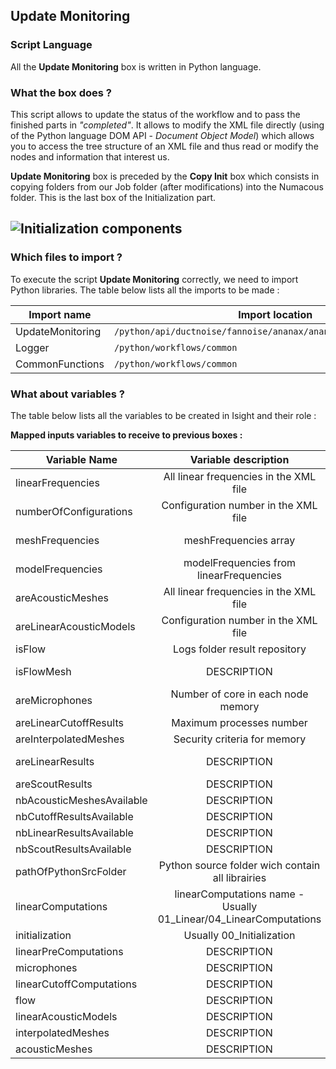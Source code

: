 ## Update Monitoring
### Script Language

All the __Update Monitoring__ box is written in Python language.
### What the box does ?

This script allows to update the status of the workflow and to pass the finished parts in *"completed"*.
It allows to modify the XML file directly (using of the Python language DOM API - *Document Object Model*) which allows you to access the tree structure of an XML file and thus read or modify the nodes and information that interest us.

__Update Monitoring__ box is preceded by the __Copy Init__ box which consists in copying folders from our Job folder (after modifications) into the Numacous folder. This is the last box of the Initialization part.

![Initialization components](https://user-images.githubusercontent.com/45098441/72733988-401e8b00-3b99-11ea-9015-013f4ee6d3d6.jpeg)
----------------------------


### Which files to import ?

To execute the script __Update Monitoring__ correctly, we need to import Python libraries.
The table below lists all the imports to be made :

| Import name | Import location |
| ------ | ------ |
| UpdateMonitoring | `/python/api/ductnoise/fannoise/ananax/ananax2d_canonical_intake` |
| Logger | `/python/workflows/common` |
| CommonFunctions | `/python/workflows/common` |

### What about variables ?

The table below lists all the variables to be created in Isight and their role :

__Mapped inputs variables to receive to previous boxes :__ 

| Variable Name | Variable description | Type | Input | Output |
| ------ | :------------: | :------: | :------: |  :------: |
| linearFrequencies | All linear frequencies in the XML file | ARRAY DOUBLE | X | - |
| numberOfConfigurations | Configuration number in the XML file | INT | X | - |
| meshFrequencies | meshFrequencies array | ARRAY DOUBLE | X | - |
| modelFrequencies | modelFrequencies from linearFrequencies | ARRAY DOUBLE | X | - |
| areAcousticMeshes | All linear frequencies in the XML file | ARRAY DOUBLE | X | - |
| areLinearAcousticModels | Configuration number in the XML file | INT | X | - |
| isFlow | Logs folder result repository | STRING | X | - |
| isFlowMesh | DESCRIPTION | ARRAY STRING | X | - |
| areMicrophones | Number of core in each node memory | INT | X | - |
| areLinearCutoffResults | Maximum processes number | INT | X | - |
| areInterpolatedMeshes | Security criteria for memory | REAL | X | - |
| areLinearResults | DESCRIPTION | ARRAY STRING | X | - |
| areScoutResults | DESCRIPTION | BOOL | X | - |
| nbAcousticMeshesAvailable | DESCRIPTION | INT | X | - |
| nbCutoffResultsAvailable | DESCRIPTION | REAL | X | - |
| nbLinearResultsAvailable | DESCRIPTION | INT | X | - |
| nbScoutResultsAvailable | DESCRIPTION | REAL | X | - |
| pathOfPythonSrcFolder | Python source folder wich contain all librairies | STRING | X | - |
| linearComputations | linearComputations name - Usually 01_Linear/04_LinearComputations | STRING | X | - |
| initialization | Usually 00_Initialization | STRING | X | - |
| linearPreComputations | DESCRIPTION | STRING | X | - |
| microphones | DESCRIPTION | STRING | X | - |
| linearCutoffComputations | DESCRIPTION | STRING | X | - |
| flow | DESCRIPTION | STRING | X | - |
| linearAcousticModels | DESCRIPTION | REAL | X | - |
| interpolatedMeshes | DESCRIPTION | REAL | X | - |
| acousticMeshes | DESCRIPTION | REAL | X | - |
